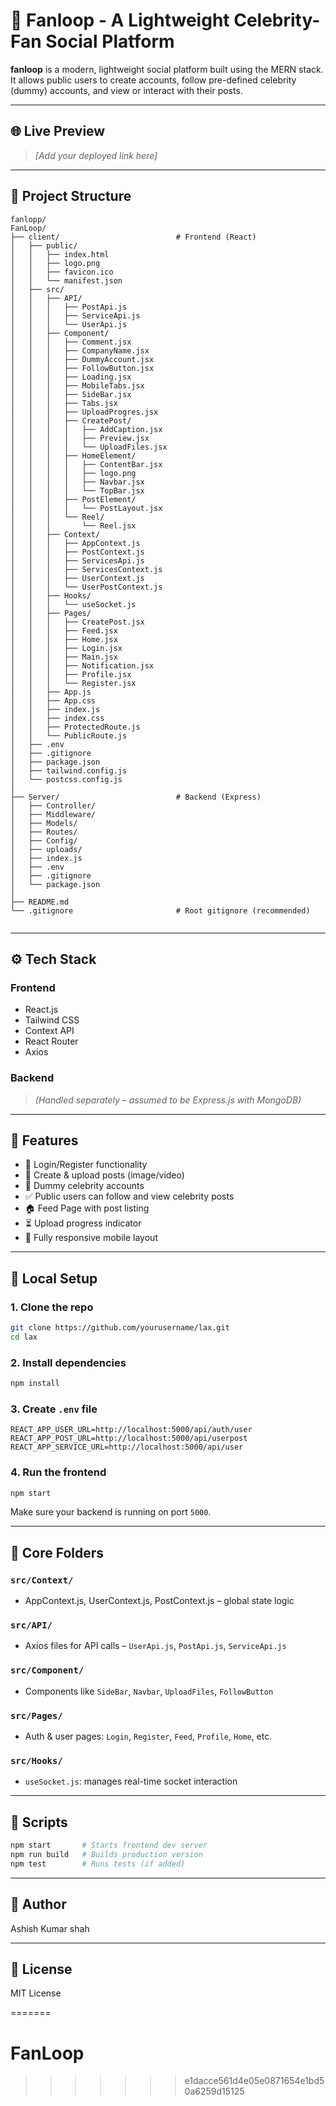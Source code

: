 
# 🤖 Fanloop - A Lightweight Celebrity-Fan Social Platform

**fanloop** is a modern, lightweight social platform built using the MERN stack. It allows public users to create accounts, follow pre-defined celebrity (dummy) accounts, and view or interact with their posts.

---

## 🌐 Live Preview

> _[Add your deployed link here]_

---

## 📁 Project Structure

```
fanlopp/
FanLoop/
├── client/                          # Frontend (React)
│   ├── public/
│   │   ├── index.html
│   │   ├── logo.png
│   │   ├── favicon.ico
│   │   └── manifest.json
│   ├── src/
│   │   ├── API/
│   │   │   ├── PostApi.js
│   │   │   ├── ServiceApi.js
│   │   │   └── UserApi.js
│   │   ├── Component/
│   │   │   ├── Comment.jsx
│   │   │   ├── CompanyName.jsx
│   │   │   ├── DummyAccount.jsx
│   │   │   ├── FollowButton.jsx
│   │   │   ├── Loading.jsx
│   │   │   ├── MobileTabs.jsx
│   │   │   ├── SideBar.jsx
│   │   │   ├── Tabs.jsx
│   │   │   ├── UploadProgres.jsx
│   │   │   ├── CreatePost/
│   │   │   │   ├── AddCaption.jsx
│   │   │   │   ├── Preview.jsx
│   │   │   │   └── UploadFiles.jsx
│   │   │   ├── HomeElement/
│   │   │   │   ├── ContentBar.jsx
│   │   │   │   ├── logo.png
│   │   │   │   ├── Navbar.jsx
│   │   │   │   └── TopBar.jsx
│   │   │   ├── PostElement/
│   │   │   │   └── PostLayout.jsx
│   │   │   └── Reel/
│   │   │       └── Reel.jsx
│   │   ├── Context/
│   │   │   ├── AppContext.js
│   │   │   ├── PostContext.js
│   │   │   ├── ServicesApi.js
│   │   │   ├── ServicesContext.js
│   │   │   ├── UserContext.js
│   │   │   └── UserPostContext.js
│   │   ├── Hooks/
│   │   │   └── useSocket.js
│   │   ├── Pages/
│   │   │   ├── CreatePost.jsx
│   │   │   ├── Feed.jsx
│   │   │   ├── Home.jsx
│   │   │   ├── Login.jsx
│   │   │   ├── Main.jsx
│   │   │   ├── Notification.jsx
│   │   │   ├── Profile.jsx
│   │   │   └── Register.jsx
│   │   ├── App.js
│   │   ├── App.css
│   │   ├── index.js
│   │   ├── index.css
│   │   ├── ProtectedRoute.js
│   │   └── PublicRoute.js
│   ├── .env
│   ├── .gitignore
│   ├── package.json
│   ├── tailwind.config.js
│   └── postcss.config.js
│
├── Server/                          # Backend (Express)
│   ├── Controller/
│   ├── Middleware/
│   ├── Models/
│   ├── Routes/
│   ├── Config/
│   ├── uploads/
│   ├── index.js
│   ├── .env
│   ├── .gitignore
│   └── package.json
│
├── README.md
└── .gitignore                       # Root gitignore (recommended)


```

---

## ⚙️ Tech Stack

### Frontend
- React.js
- Tailwind CSS
- Context API
- React Router
- Axios

### Backend
> *(Handled separately – assumed to be Express.js with MongoDB)*

---

## 🚀 Features

- 🔐 Login/Register functionality
- 📸 Create & upload posts (image/video)
- 👤 Dummy celebrity accounts
- ✅ Public users can follow and view celebrity posts
- 🏠 Feed Page with post listing
- ⏳ Upload progress indicator
- 📱 Fully responsive mobile layout

---

## 🧪 Local Setup

### 1. Clone the repo

```bash
git clone https://github.com/yourusername/lax.git
cd lax
```

### 2. Install dependencies

```bash
npm install
```

### 3. Create `.env` file

```env
REACT_APP_USER_URL=http://localhost:5000/api/auth/user
REACT_APP_POST_URL=http://localhost:5000/api/userpost
REACT_APP_SERVICE_URL=http://localhost:5000/api/user
```

### 4. Run the frontend

```bash
npm start
```

Make sure your backend is running on port `5000`.

---

## 🧩 Core Folders

### `src/Context/`
- AppContext.js, UserContext.js, PostContext.js – global state logic

### `src/API/`
- Axios files for API calls – `UserApi.js`, `PostApi.js`, `ServiceApi.js`

### `src/Component/`
- Components like `SideBar`, `Navbar`, `UploadFiles`, `FollowButton`

### `src/Pages/`
- Auth & user pages: `Login`, `Register`, `Feed`, `Profile`, `Home`, etc.

### `src/Hooks/`
- `useSocket.js`: manages real-time socket interaction

---

## 📄 Scripts

```bash
npm start       # Starts frontend dev server
npm run build   # Builds production version
npm test        # Runs tests (if added)
```

---

## 🙌 Author

Ashish Kumar shah


---

## 📜 License

MIT License

=======
# FanLoop
>>>>>>> e1dacce561d4e05e0871654e1bd50a6259d15125
